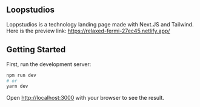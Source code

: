 ## Loopstudios

Loppstudios is a technology landing page made with Next.JS and Tailwind. Here is the preview link: https://relaxed-fermi-27ec45.netlify.app/

## Getting Started

First, run the development server:

```bash
npm run dev
# or
yarn dev
```

Open [http://localhost:3000](http://localhost:3000) with your browser to see the result.
